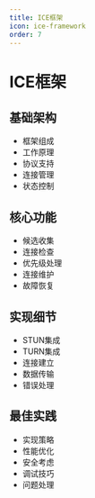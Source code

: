 ```yaml
---
title: ICE框架
icon: ice-framework
order: 7
---
```


# ICE框架

## 基础架构
- 框架组成
- 工作原理
- 协议支持
- 连接管理
- 状态控制

## 核心功能
- 候选收集
- 连接检查
- 优先级处理
- 连接维护
- 故障恢复

## 实现细节
- STUN集成
- TURN集成
- 连接建立
- 数据传输
- 错误处理

## 最佳实践
- 实现策略
- 性能优化
- 安全考虑
- 调试技巧
- 问题处理
